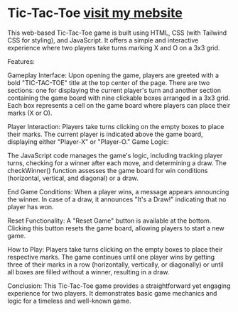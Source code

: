# Tic-Tac-Toe [visit my mebsite](https://flourishing-monstera-20bd42.netlify.app/)
This web-based Tic-Tac-Toe game is built using HTML, CSS (with Tailwind CSS for styling), and JavaScript. It offers a simple and interactive experience where two players take turns marking X and O on a 3x3 grid.

Features:

Gameplay Interface:
Upon opening the game, players are greeted with a bold "TIC-TAC-TOE" title at the top center of the page.
There are two sections: one for displaying the current player's turn and another section containing the game board with nine clickable boxes arranged in a 3x3 grid.
Each box represents a cell on the game board where players can place their marks (X or O).

Player Interaction:
Players take turns clicking on the empty boxes to place their marks.
The current player is indicated above the game board, displaying either "Player-X" or "Player-O."
Game Logic:

The JavaScript code manages the game's logic, including tracking player turns, checking for a winner after each move, and determining a draw.
The checkWinner() function assesses the game board for win conditions (horizontal, vertical, and diagonal) or a draw.

End Game Conditions:
When a player wins, a message appears announcing the winner.
In case of a draw, it announces "It's a Draw!" indicating that no player has won.

Reset Functionality:
A "Reset Game" button is available at the bottom. Clicking this button resets the game board, allowing players to start a new game.

How to Play:
Players take turns clicking on the empty boxes to place their respective marks.
The game continues until one player wins by getting three of their marks in a row (horizontally, vertically, or diagonally) or until all boxes are filled without a winner, resulting in a draw.

Conclusion:
This Tic-Tac-Toe game provides a straightforward yet engaging experience for two players. It demonstrates basic game mechanics and logic for a timeless and well-known game.

